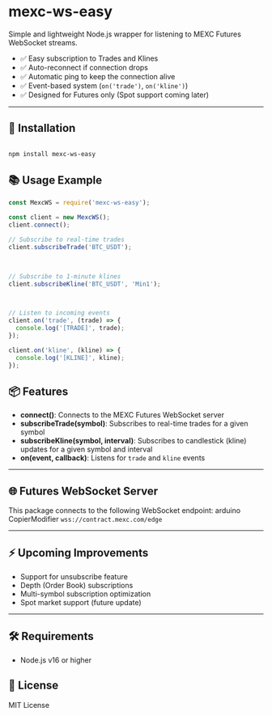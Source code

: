 
# mexc-ws-easy

  

Simple and lightweight Node.js wrapper for listening to MEXC Futures WebSocket streams.

- ✅ Easy subscription to Trades and Klines
- ✅ Auto-reconnect if connection drops
- ✅ Automatic ping to keep the connection alive
- ✅ Event-based system (`on('trade')`, `on('kline')`)
- ✅ Designed for Futures only (Spot support coming later)

  

---

  

## 🚀 Installation

```bash

npm install mexc-ws-easy

```

  

## 📚 Usage Example

```javascript
const MexcWS = require('mexc-ws-easy');

const client = new MexcWS();
client.connect();

// Subscribe to real-time trades
client.subscribeTrade('BTC_USDT');

  

// Subscribe to 1-minute klines
client.subscribeKline('BTC_USDT', 'Min1');

  

// Listen to incoming events
client.on('trade', (trade) => {
  console.log('[TRADE]', trade);
});

client.on('kline', (kline) => {
  console.log('[KLINE]', kline);
});

```

## 📦 Features

- **connect()**: Connects to the MEXC Futures WebSocket server
- **subscribeTrade(symbol)**: Subscribes to real-time trades for a given symbol
- **subscribeKline(symbol, interval)**: Subscribes to candlestick (kline) updates for a given symbol and interval
- **on(event, callback)**: Listens for `trade` and `kline` events
---
## 🌐 Futures WebSocket Server

This package connects to the following WebSocket endpoint:
arduino
CopierModifier
`wss://contract.mexc.com/edge`

---
## ⚡ Upcoming Improvements

- Support for unsubscribe feature
- Depth (Order Book) subscriptions
- Multi-symbol subscription optimization
- Spot market support (future update)

---
## 🛠 Requirements

- Node.js v16 or higher


## 📄 License

MIT License